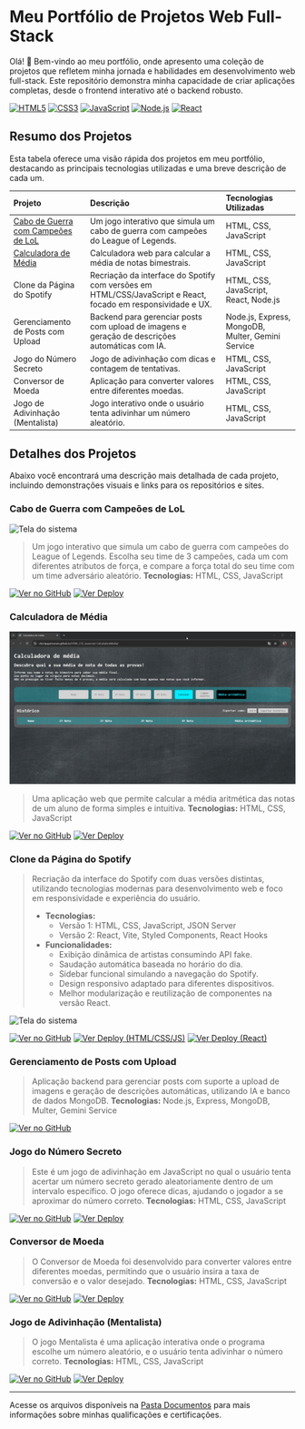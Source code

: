 # Meu Portfólio de Projetos Web Full-Stack

Olá! 👋 Bem-vindo ao meu portfólio, onde apresento uma coleção de projetos que refletem minha jornada e habilidades em desenvolvimento web full-stack. Este repositório demonstra minha capacidade de criar aplicações completas, desde o frontend interativo até o backend robusto.

[![HTML5](https://img.shields.io/badge/-HTML5-000000?style=for-the-badge&logo=html5&logoColor=white)](https://developer.mozilla.org/en-US/docs/Web/HTML)
[![CSS3](https://img.shields.io/badge/-CSS3-000000?style=for-the-badge&logo=css3&logoColor=white)](https://developer.mozilla.org/en-US/docs/Web/CSS)
[![JavaScript](https://img.shields.io/badge/-JavaScript-000000?style=for-the-badge&logo=javascript&logoColor=white)](https://developer.mozilla.org/en-US/docs/Web/JavaScript)
[![Node.js](https://img.shields.io/badge/-Node.js-000000?style=for-the-badge&logo=node.js&logoColor=white)](https://nodejs.org/)
[![React](https://img.shields.io/badge/-React-000000?style=for-the-badge&logo=react&logoColor=white)](https://react.dev/)

## Resumo dos Projetos

Esta tabela oferece uma visão rápida dos projetos em meu portfólio, destacando as principais tecnologias utilizadas e uma breve descrição de cada um.

| Projeto                                  | Descrição                                                                                                  | Tecnologias Utilizadas                        |
| :--------------------------------------- | :--------------------------------------------------------------------------------------------------------- | :-------------------------------------------- |
| [Cabo de Guerra com Campeões de LoL](#cabo-de-guerra-com-campeoes-de-lol) | Um jogo interativo que simula um cabo de guerra com campeões do League of Legends.                            | HTML, CSS, JavaScript                           |
| [Calculadora de Média](#calculadora-de-media) | Calculadora web para calcular a média de notas bimestrais.                                                    | HTML, CSS, JavaScript                           |
| Clone da Página do Spotify                | Recriação da interface do Spotify com versões em HTML/CSS/JavaScript e React, focado em responsividade e UX. | HTML, CSS, JavaScript, React, Node.js        |
| Gerenciamento de Posts com Upload         | Backend para gerenciar posts com upload de imagens e geração de descrições automáticas com IA.                | Node.js, Express, MongoDB, Multer, Gemini Service |
| Jogo do Número Secreto                    | Jogo de adivinhação com dicas e contagem de tentativas.                                                    | HTML, CSS, JavaScript                           |
| Conversor de Moeda                        | Aplicação para converter valores entre diferentes moedas.                                                     | HTML, CSS, JavaScript                           |
| Jogo de Adivinhação (Mentalista)          | Jogo interativo onde o usuário tenta adivinhar um número aleatório.                                          | HTML, CSS, JavaScript                           |

## Detalhes dos Projetos

Abaixo você encontrará uma descrição mais detalhada de cada projeto, incluindo demonstrações visuais e links para os repositórios e sites.

### Cabo de Guerra com Campeões de LoL

![Tela do sistema](https://github.com/vitoriapguimaraes/HTML_CSS_Javascript-CaboDeGuerra/blob/main/results/game.gif)

> Um jogo interativo que simula um cabo de guerra com campeões do League of Legends. Escolha seu time de 3 campeões, cada um com diferentes atributos de força, e compare a força total do seu time com um time adversário aleatório.
> **Tecnologias:** HTML, CSS, JavaScript

[![Ver no GitHub](https://img.shields.io/badge/Ver%20no%20GitHub-gray?style=for-the-badge)](https://github.com/vitoriapguimaraes/HTML_CSS_Javascript-CaboDeGuerra)
[![Ver Deploy](https://img.shields.io/badge/Ver%20Deploy-lightgray?style=for-the-badge)](https://vitoriapguimaraes.github.io/HTML_CSS_Javascript-CaboDeGuerra/)

### Calculadora de Média

![Tela do sistema](https://github.com/vitoriapguimaraes/HTML_CSS_Javascript-CalculadoraMedia/blob/main/results/calculate.gif)

> Uma aplicação web que permite calcular a média aritmética das notas de um aluno de forma simples e intuitiva.
> **Tecnologias:** HTML, CSS, JavaScript

[![Ver no GitHub](https://img.shields.io/badge/Ver%20no%20GitHub-gray?style=for-the-badge)](https://github.com/vitoriapguimaraes/HTML_CSS_Javascript-CalculadoraMedia)
[![Ver Deploy](https://img.shields.io/badge/Ver%20Deploy-lightgray?style=for-the-badge)](https://vitoriapguimaraes.github.io/HTML_CSS_Javascript-CalculadoraMedia/)

### Clone da Página do Spotify

>   Recriação da interface do Spotify com duas versões distintas, utilizando tecnologias modernas para desenvolvimento web e foco em responsividade e experiência do usuário.
>
>   * **Tecnologias:**
>       * Versão 1: HTML, CSS, JavaScript, JSON Server
>       * Versão 2: React, Vite, Styled Components, React Hooks
>   * **Funcionalidades:**
>       * Exibição dinâmica de artistas consumindo API fake.
>       * Saudação automática baseada no horário do dia.
>       * Sidebar funcional simulando a navegação do Spotify.
>       * Design responsivo adaptado para diferentes dispositivos.
>       * Melhor modularização e reutilização de componentes na versão React.

![Tela do sistema](https://github.com/vitoriapguimaraes/portfolio-developerFullStack-web/blob/master/HTML_CSS_Java-PaginaSpotify/display-PaginaSpotify.gif)

[![Ver no GitHub](https://img.shields.io/badge/Ver%20no%20GitHub-gray?style=for-the-badge)](https://github.com/vitoriapguimaraes/portfolio-developerFullStack-web/tree/master/HTML_CSS_Java-PaginaSpotify)
[![Ver Deploy (HTML/CSS/JS)](https://img.shields.io/badge/Ver%20Deploy-lightgray?style=for-the-badge)](https://vitoriapguimaraes.github.io/pagina-do-spotify/)
[![Ver Deploy (React)](https://img.shields.io/badge/Ver%20Deploy%20(React)-lightgray?style=for-the-badge)](https://vitoriapguimaraes.github.io/react-spotify-clone/)

### Gerenciamento de Posts com Upload

> Aplicação backend para gerenciar posts com suporte a upload de imagens e geração de descrições automáticas, utilizando IA e banco de dados MongoDB.
> **Tecnologias:** Node.js, Express, MongoDB, Multer, Gemini Service

[![Ver no GitHub](https://img.shields.io/badge/Ver%20no%20GitHub-gray?style=for-the-badge)](https://github.com/vitoriapguimaraes/portfolio-web-Java/tree/master/Node-Instabytes)

### Jogo do Número Secreto

> Este é um jogo de adivinhação em JavaScript no qual o usuário tenta acertar um número secreto gerado aleatoriamente dentro de um intervalo específico. O jogo oferece dicas, ajudando o jogador a se aproximar do número correto.
> **Tecnologias:** HTML, CSS, JavaScript

[![Ver no GitHub](https://img.shields.io/badge/Ver%20no%20GitHub-gray?style=for-the-badge)](https://github.com/vitoriapguimaraes/portfolio-web-Java/tree/master/HTML_CSS_Java-NumeroSecreto)
[![Ver Deploy](https://img.shields.io/badge/Ver%20Deploy-lightgray?style=for-the-badge)](https://vitoriapguimaraes.github.io/jogo-do-numero-secreto/)

### Conversor de Moeda

> O Conversor de Moeda foi desenvolvido para converter valores entre diferentes moedas, permitindo que o usuário insira a taxa de conversão e o valor desejado.
> **Tecnologias:** HTML, CSS, JavaScript

[![Ver no GitHub](https://img.shields.io/badge/Ver%20no%20GitHub-gray?style=for-the-badge)](https://github.com/vitoriapguimaraes/portfolio-projetos-web-Java/tree/master/HTML_CSS_Java-ConversorMoeda)
[![Ver Deploy](https://img.shields.io/badge/Ver%20Deploy-lightgray?style=for-the-badge)](https://vitoriapguimaraes.github.io/conversor-de-moedas/)

### Jogo de Adivinhação (Mentalista)

> O jogo Mentalista é uma aplicação interativa onde o programa escolhe um número aleatório, e o usuário tenta adivinhar o número correto.
> **Tecnologias:** HTML, CSS, JavaScript

[![Ver no GitHub](https://img.shields.io/badge/Ver%20no%20GitHub-gray?style=for-the-badge)](https://github.com/vitoriapguimaraes/portfolio-projetos-web-Java/tree/master/HTML_CSS_Java-Mentalista)
[![Ver Deploy](https://img.shields.io/badge/Ver%20Deploy-lightgray?style=for-the-badge)](https://vitoriapguimaraes.github.io/jogo-mentalista/)

---

Acesse os arquivos disponíveis na [Pasta Documentos](https://github.com/vitoriapguimaraes/vitoriapguimaraes/tree/main/DOCUMENTOS) para mais informações sobre minhas qualificações e certificações.
